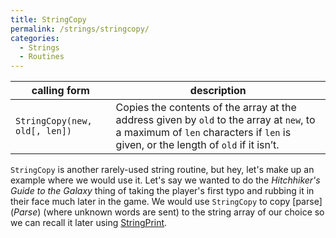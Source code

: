 ```yaml
---
title: StringCopy
permalink: /strings/stringcopy/
categories: 
  - Strings
  - Routines
---
```


| calling form                  | description                                               |
|-------------------------------|-----------------------------------------------------------|
| `StringCopy(new, old[, len])` | Copies the contents of the array at the address given by `old` to the array at `new`, to a maximum of `len` characters if `len` is given, or the length of `old` if it isn’t. |

`StringCopy` is another rarely-used string routine, but hey, let's make
up an example where we would use it. Let's say we wanted to do the
*Hitchhiker's Guide to the Galaxy* thing of taking the player's first
typo and rubbing it in their face much later in the game. We would use
`StringCopy` to copy [parse$](Parse$) (where unknown words
are sent) to the string array of our choice so we can recall it later
using [StringPrint](StringPrint).
